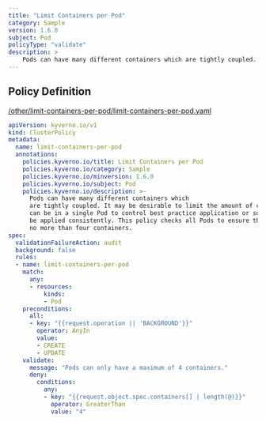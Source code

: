 ```yaml
---
title: "Limit Containers per Pod"
category: Sample
version: 1.6.0
subject: Pod
policyType: "validate"
description: >
    Pods can have many different containers which are tightly coupled. It may be desirable to limit the amount of containers that can be in a single Pod to control best practice application or so policy can be applied consistently. This policy checks all Pods to ensure they have no more than four containers.
---
```


## Policy Definition
<a href="https://github.com/kyverno/policies/raw/main//other/limit-containers-per-pod/limit-containers-per-pod.yaml" target="-blank">/other/limit-containers-per-pod/limit-containers-per-pod.yaml</a>

```yaml
apiVersion: kyverno.io/v1
kind: ClusterPolicy
metadata:
  name: limit-containers-per-pod
  annotations:
    policies.kyverno.io/title: Limit Containers per Pod
    policies.kyverno.io/category: Sample
    policies.kyverno.io/minversion: 1.6.0
    policies.kyverno.io/subject: Pod
    policies.kyverno.io/description: >-
      Pods can have many different containers which
      are tightly coupled. It may be desirable to limit the amount of containers that
      can be in a single Pod to control best practice application or so policy can
      be applied consistently. This policy checks all Pods to ensure they have
      no more than four containers.
spec:
  validationFailureAction: audit
  background: false
  rules:
  - name: limit-containers-per-pod
    match:
      any:
      - resources:
          kinds:
          - Pod
    preconditions:
      all:
      - key: "{{request.operation || 'BACKGROUND'}}"
        operator: AnyIn
        value: 
        - CREATE
        - UPDATE
    validate:
      message: "Pods can only have a maximum of 4 containers."
      deny:
        conditions:
          any:
          - key: "{{request.object.spec.containers[] | length(@)}}"
            operator: GreaterThan
            value: "4"
```
